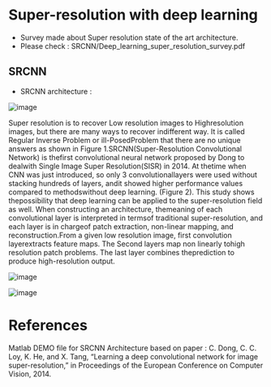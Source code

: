 # Super-resolution with deep learning
* Survey made about Super resolution state of the art architecture.
* Please check : SRCNN/Deep_learning_super_resolution_survey.pdf

## SRCNN

* SRCNN architecture : 

![image](https://user-images.githubusercontent.com/80272042/151383045-d22eeaab-ec50-40b4-9b69-9d22e4714000.png)


Super resolution is to recover Low resolution images to Highresolution  images,  but  there  are  many  ways  to  recover  indifferent way. It is called Regular Inverse Problem or ill-PosedProblem that there are no unique answers as shown in Figure 1.SRCNN(Super-Resolution  Convolutional  Network)  is  thefirst  convolutional  neural  network  proposed  by  Dong  to  dealwith  Single  Image  Super  Resolution(SISR)  in  2014.  At  thetime when CNN was just introduced, so only 3 convolutionallayers  were  used  without  stacking  hundreds  of  layers,  andit  showed  higher  performance  values  compared  to  methodswithout   deep   learning.   (Figure   2).   This   study   shows   thepossibility  that  deep  learning  can  be  applied  to  the  super-resolution field as well. When constructing an architecture, themeaning  of  each  convolutional  layer  is  interpreted  in  termsof  traditional  super-resolution,  and  each  layer  is  in  chargeof  patch  extraction,  non-linear  mapping,  and  reconstruction.From  a  given  low  resolution  image,  first  convolution  layerextracts feature maps. The Second layers map non linearly tohigh  resolution  patch  problems.  The  last  layer  combines  theprediction to produce high-resolution output.

![image](https://user-images.githubusercontent.com/80272042/151383954-de80abcd-dd90-424c-92c3-7e5b0c5c96a3.png)

![image](https://user-images.githubusercontent.com/80272042/151384400-54db0eb7-413b-4609-846d-51fcab7a777a.png)


# References
Matlab DEMO file for SRCNN Architecture based on paper : 
C. Dong, C. C. Loy, K. He, and X. Tang, “Learning a deep convolutional network for image super-resolution,” in Proceedings of the European Conference on Computer Vision, 2014.
